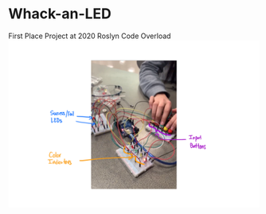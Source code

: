 # Whack-an-LED
First Place Project at 2020 Roslyn Code Overload
![Hardware Image](WhackanLED.png?raw=true "Hardware Explained")
